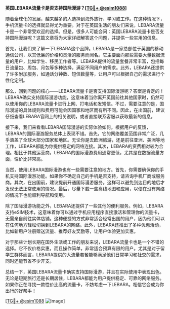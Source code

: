 **英国LEBARA流量卡是否支持国际漫游？[[TG💪+ @esim1088](https://t.me/s/esim1088)]**

随着全球化的发展，越来越多的人选择到海外旅行、学习或工作。在这种情况下，手机流量卡的选择就显得尤为重要。对于在英国生活的朋友们来说，LEBARA流量卡是一个非常受欢迎的选择。但是，很多人可能会问：英国LEBARA流量卡是否支持国际漫游呢？这篇文章将为大家详细解答这个问题，并提供一些实用的信息。

首先，让我们来了解一下LEBARA这个品牌。LEBARA是一家总部位于英国的移动通信公司，以其低廉的价格和灵活的服务而闻名。它主要面向那些需要大量数据流量的用户，比如学生、移民工作者等。LEBARA提供的流量套餐非常丰富，包括每日流量包、周包、月包等多种选择，满足不同用户的需求。此外，LEBARA还提供了许多附加服务，如通话分钟数、短信数量等，让用户可以根据自己的需求进行个性化定制。

那么，回到问题的核心——LEBARA流量卡是否支持国际漫游呢？答案是肯定的！LEBARA确实支持国际漫游功能，这意味着当你离开英国前往其他国家时，仍然可以使用你的LEBARA流量卡进行上网、打电话和发短信。不过，需要注意的是，国际漫游的具体规则和费用可能会因国家和地区而有所不同。因此，在出国前，建议仔细查看LEBARA官网上的相关说明，或者直接联系客服以获取最新的信息。

接下来，我们来看看LEBARA国际漫游的实际体验如何。根据用户的反馈，LEBARA的国际漫游服务总体上表现不错。首先，它的网络覆盖范围非常广泛，几乎涵盖了全球大部分国家和地区。无论你是去欧洲旅游，还是前往亚洲、美洲等地工作，LEBARA都能为你提供稳定的网络连接。其次，LEBARA的资费相对较为合理。相比于其他运营商，LEBARA的国际漫游费用通常更低，尤其是在数据流量方面，性价比非常高。

当然，使用LEBARA国际漫游也有一些需要注意的地方。首先，你需要确保你的手机支持国际漫游功能。如果你不确定自己的手机是否支持，请咨询手机厂商或服务商。其次，在出国前，建议提前开通国际漫游服务。这样可以避免到达目的地后才发现无法正常使用的情况。最后，尽量下载一些离线地图和应用，以便在没有网络的情况下也能顺利导航和使用。

除了国际漫游功能之外，LEBARA还提供了一些其他的便利服务。例如，LEBARA支持eSIM技术，这意味着你可以通过手机应用程序直接激活和管理你的流量卡，无需亲自前往实体店铺。这种便捷的方式非常适合经常出国的用户，因为他们可以在任何地方轻松切换到LEBARA的网络。此外，LEBARA还推出了多种优惠活动，比如新用户注册赠送流量、推荐好友奖励等，让用户体验更加实惠。

对于那些计划长期在国外生活或工作的朋友来说，LEBARA流量卡也是一个不错的选择。它不仅价格实惠，而且操作简单，非常适合预算有限的用户。尤其是对于留学生群体而言，LEBARA提供的大流量套餐能够满足他们日常学习和社交的需求，同时还能节省不少开支。

总结一下，英国LEBARA流量卡确实支持国际漫游，并且在实际使用中表现出色。无论是短期旅行还是长期居住，LEBARA都能为用户提供稳定、可靠的网络服务。如果你正在寻找一款性价比高的流量卡，不妨考虑一下LEBARA。相信它会成为你出行的好帮手！

[[TG💪+ @esim1088](https://t.me/s/esim1088) ![Image](https://i.postimg.cc/4NQfJmqS/Snipaste-2025-05-13-00-14-12.png)]